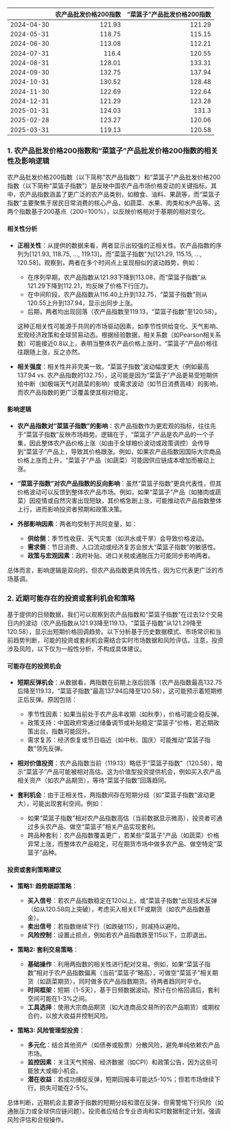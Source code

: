 |            |   农产品批发价格200指数 |   “菜篮子”产品批发价格200指数 |
|:-----------|------------------------:|------------------------------:|
| 2024-04-30 |                  121.93 |                        121.29 |
| 2024-05-31 |                  118.75 |                        115.15 |
| 2024-06-30 |                  113.08 |                        112.21 |
| 2024-07-31 |                  116.4  |                        120.55 |
| 2024-08-31 |                  128.01 |                        133.31 |
| 2024-09-30 |                  132.75 |                        137.94 |
| 2024-10-31 |                  130.52 |                        128.48 |
| 2024-11-30 |                  122.69 |                        122.64 |
| 2024-12-31 |                  121.29 |                        123.28 |
| 2025-01-31 |                  124.03 |                        131.3  |
| 2025-02-28 |                  123.27 |                        120.06 |
| 2025-03-31 |                  119.13 |                        120.58 |![图](MSCI_copper.png)

### 1. 农产品批发价格200指数和“菜篮子”产品批发价格200指数的相关性及影响逻辑

农产品批发价格200指数（以下简称“农产品指数”）和“菜篮子”产品批发价格200指数（以下简称“菜篮子指数”）是反映中国农产品市场价格变动的关键指标。其中，农产品指数涵盖了更广泛的农产品类别，如粮食、油料、果蔬等，而“菜篮子指数”主要聚焦于居民日常消费的核心产品，如蔬菜、水果、肉类和水产品等。这两个指数基于200基点（200=100%），以反映价格相对于基期的相对变化。

#### 相关性分析
- **正相关性**：从提供的数据来看，两者显示出较强的正相关性。农产品指数的序列为[121.93, 118.75, ..., 119.13]，而“菜篮子指数”为[121.29, 115.15, ..., 120.58]。观察到，两者在多个时间点上呈现相似的波动趋势，例如：
  - 在序列早期，农产品指数从121.93下降到113.08，而“菜篮子指数”从121.29下降到112.21，均反映了价格下行压力。
  - 在中间阶段，农产品指数从116.40上升到132.75，“菜篮子指数”则从120.55上升到137.94，显示出同步上涨。
  - 后期，两者均出现回落（农产品指数至119.13，“菜篮子指数”至120.58）。
  
  这种正相关性可能源于共同的市场驱动因素，如季节性供给变化、天气影响、宏观经济政策和全球贸易动态。根据经验数据，相关系数（如Pearson相关系数）可能接近0.8以上，表明当整体农产品价格上涨时，“菜篮子”产品价格往往跟随上涨，反之亦然。

- **相关强度**：相关性并非完美一致。“菜篮子指数”波动幅度更大（例如最高137.94 vs. 农产品指数的132.75），这可能是因为“菜篮子”产品更易受短期供给中断（如极端天气对蔬菜的影响）或需求波动（如节日消费高峰）的影响，而农产品指数的更广泛覆盖使其相对稳定。

#### 影响逻辑
- **农产品指数对“菜篮子指数”的影响**：农产品指数作为更宏观的指标，往往先于“菜篮子指数”反映市场趋势。逻辑在于，“菜篮子”产品是农产品的一个子集，因此整体农产品价格上涨（如由于全球粮价波动或政策调控）会传导到“菜篮子”产品上，导致其价格跟涨。例如，如果农产品指数因国际大宗商品价格上涨而上升，“菜篮子”产品（如蔬菜）可能因供应链成本增加而被动上涨。
  
- **“菜篮子指数”对农产品指数的反向影响**：虽然“菜篮子指数”更具代表性，但其价格波动可以反馈到整体农产品市场。例如，如果“菜篮子”产品（如猪肉或蔬菜）因疫情或自然灾害出现短缺，其价格急剧上涨，可能推动农产品指数整体上行，进而影响投资者预期和政策决策。

- **外部影响因素**：两者均受制于共同变量，如：
  - **供给侧**：季节性收获、天气灾害（如洪水或干旱）会导致价格波动。
  - **需求侧**：节日消费、人口流动或经济复苏会放大“菜篮子指数”的敏感性。
  - **政策与宏观因素**：政府补贴、进口关税或通胀压力可能同步影响两者。
  
总体而言，影响逻辑是双向的，但农产品指数更具领先性，因为它代表更广泛的市场基调。

### 2. 近期可能存在的投资或套利机会和策略

基于提供的日频数据，我们可以观察到农产品指数和“菜篮子指数”在过去12个交易日内的波动（农产品指数从121.93降至119.13，“菜篮子指数”从121.29降至120.58），显示出短期价格回调趋势。以下分析基于历史数据模式、市场常识和当前趋势判断，可能的投资或套利机会需结合实时市场数据和风险评估。注意，投资涉及风险，以下仅为一般性分析，不构成具体建议。

#### 可能存在的投资机会
- **短期反弹机会**：从数据看，两指数在前期上涨后回落（农产品指数最高132.75后降至119.13，“菜篮子指数”最高137.94后降至120.58），这可能预示着短期修正后反弹。原因包括：
  - 季节性因素：如果当前处于农产品丰收期（如秋季），价格可能企稳反弹。
  - 政策支持：中国政府常通过储备调节或补贴稳定“菜篮子”价格，若近期政策出台，指数可能回升。
  - 需求复苏：经济恢复或节日临近（如中秋、国庆）可能推动“菜篮子指数”领先反弹。

- **相对价值投资**：农产品指数当前（119.13）略低于“菜篮子指数”（120.58），暗示“菜篮子”产品可能被相对高估。这为价值型投资提供机会，例如买入农产品相关资产（如农产品期货），等待“菜篮子指数”回落趋同。

- **套利机会**：由于正相关性，两指数间存在短期分歧（如“菜篮子指数”波动更大），可能出现套利空间。例如：
  - 如果“菜篮子指数”相对农产品指数高估（当前数据显示微高），投资者可通过多头农产品、做空“菜篮子”相关产品实现套利。
  - 跨品种套利：农产品指数覆盖更广，若某些“菜篮子”产品（如蔬菜）价格异常上涨，而整体农产品稳定，可在期货市场中做多农产品、做空特定“菜篮子”品种。

#### 投资或套利策略建议
- **策略1: 趋势跟踪策略**：
  - **买入信号**：若农产品指数稳定在120以上，或“菜篮子指数”出现技术反弹（如从120.58向上突破），考虑买入相关ETF或期货（如农产品指数基金）。
  - **卖出信号**：若指数继续下行（如跌破115），则减持以避险。
  - **风险控制**：设置止损点，例如若农产品指数跌至115以下，立即退出。

- **策略2: 套利交易策略**：
  - **基础操作**：利用两指数的相关性进行配对交易。例如，如果“菜篮子指数”相对于农产品指数偏离（当前“菜篮子”略高），可做空“菜篮子”相关期货（如蔬菜期货），同时做多农产品指数期货。待两者趋同时平仓。
  - **时间框架**：短期（1-5天），基于日频数据波动。预计在价格回调后，套利空间可能在1-3%之间。
  - **工具选择**：使用大宗商品期货（如大连商品交易所的农产品期货）或期权合约，以放大收益并控制风险。

- **策略3: 风险管理型投资**：
  - **多元化**：结合其他资产（如债券或股票）分散风险，避免单纯依赖农产品市场。
  - **监控因素**：关注天气预报、经济数据（如CPI）和政策公告，因为这些可能放大或缩小机会。
  - **潜在收益**：若成功捕捉反弹，短期回报率可能达5-10%；但若市场继续下行，损失可能在2-5%。

总体判断，近期机会主要源于指数的短期分歧和潜在反弹，但需警惕下行风险（如通胀压力或全球供应链问题）。投资者应结合专业咨询和实时数据制定计划，强调风险评估和合规操作。